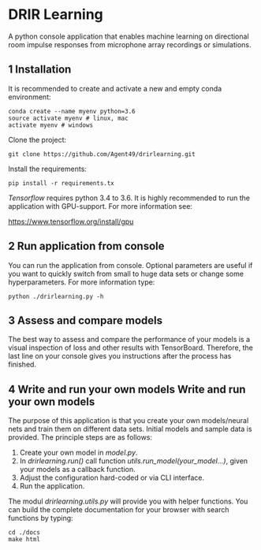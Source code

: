 # DRIR Learning
A python console application that enables machine learning on 
directional room impulse responses from microphone array recordings or simulations.  

## 1 Installation
It is recommended to create and activate a new and empty conda environment:
```
conda create --name myenv python=3.6
source activate myenv # linux, mac
activate myenv # windows
```
Clone the project:
```
git clone https://github.com/Agent49/drirlearning.git
```
Install the requirements:
```
pip install -r requirements.tx
```
*Tensorflow* requires python 3.4 to 3.6. It is highly recommended to run the application with GPU-support. 
For more information see:

https://www.tensorflow.org/install/gpu

## 2 Run application from console
You can run the application from console. 
Optional parameters are useful if you want to quickly switch
from small to huge data sets or change some hyperparameters.
For more information type:
```
python ./drirlearning.py -h
```

## 3 Assess and compare models
The best way to assess and compare the performance of your models is a visual inspection
of loss and other results with TensorBoard. Therefore, the last line on your console gives you
instructions after the process has finished. 

## 4 Write and run your own models Write and run your own models
The purpose of this application is that you create your own models/neural nets
and train them on different data sets. Initial models and sample data is provided.
The principle steps are as follows:

1. Create your own model in *model.py*.
2. In *drirlearning.run()* call function *utils.run_model(your_model...)*,
given your models as a callback function.  
3. Adjust the configuration hard-coded or via CLI interface.
4. Run the application.

The modul *drirlearning.utils.py* will provide you with helper functions.
You can build the complete documentation for your browser with search functions
by typing:
 ```
cd ./docs
make html
```
